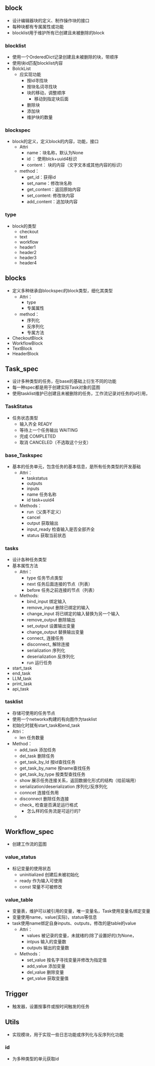 ## **block**
- 设计编辑器块的定义、制作操作块的接口
- 每种块都有专属属性或功能
- blocklist用于维护所有已创建且未被删除的block

### blocklist
- 使用一个OrderedDict记录创建且未被删除的块，带顺序
- 使用块id匹配blocklist内容
- BolckList
	- 应实现功能
		- 按id寻找块
		- 按块名词寻找块
		- 块的移动，调整顺序
			- 移动到指定块后面
		- 删除块
		- 添加块
		- 维护块的数量
### blockspec
- block的定义，定义block的内容，功能，接口
	- Attri
		- name：块名称，默认为None
		- id ： 使用blck+uuid4标识
		- content： 块的内容（文字文本或其他内容的标识）
	- method：
		- get_id：获得id
		- set_name：修改块名称
		- get_content：返回原始内容
		- set_content: 修改块内容
		- add_content：追加块内容
### type
- block的类型
	- checkout
	- text
	- workflow
	- header1
	- header2
	- header3
	- header4

## blocks
- 定义多种继承自blockspec的block类型，细化其类型
	- Attri：
		- type
		- 专属属性
	- method：
		- 序列化
		- 反序列化
		- 专属方法
- CheckoutBlock
- WorkflowBlock
- TextBlock
- HeaderBlock



## **Task_spec**
- 设计多种类型的任务，在base的基础上衍生不同的功能
- 每一种spec都是用于创建实际Task对象的蓝图
- 使用tasklist维护已创建且未被删除的任务，工作流记录对任务的id引用，

### TaskStatus
- 任务状态类型
	- 输入齐全 READY
	- 等待上一个任务输出 WAITING
	- 完成 COMPLETED
	- 取消 CANCELED（不选取这个分支）
### base_Taskspec
- 基本的任务单元，包含任务的基本信息，是所有任务类型的开发基础
	- Attri：
		- taskstatus
		- outputs
		- inputs
		- name 任务名称
		- id task+uuid4
	- Methods：
		- run（父类不定义）
		- cancel
		- output 获取输出
		- input_ready 检查输入是否全部齐全
		- status 获取当前状态
### tasks
- 设计各种任务类型
- 基本属性方法
	- Attri：
		- type 任务节点类型
		- next 任务后面连接的节点（列表）
		- before 任务之前连接的节点（列表）
	- Methods:
		- bind_input 绑定输入
		- remove_input 删除已绑定的输入
		- change_input 将已绑定的输入替换为另一个输入
		- remove_output 删除输出
		- set_output 设置输出变量
		- change_output 替换输出变量
		- connect_ 连接任务
		- disconnect_ 解除连接
		- serialization 序列化
		- deserialization 反序列化
		- run 运行任务
- start_task
- end_task
- LLM_task
- print_task
- api_task
### tasklist
- 存储可使用的任务节点
- 使用一个networkx构建的有向图作为tasklist
- 初始化时就有start_task和end_task
- Attri：
	- len 任务数量
- Method：
	- add_task 添加任务
	- del_task 删除任务
	- get_task_by_Id 按id查找任务
	- get_task_by_name 按name查找任务
	- get_task_by_type 按类型查找任务
	- show 展示任务连接关系，返回数据化形式的结构（给前端用）
	- serialization/deserialization 序列化/反序列化
	- conncet 连接任务用
	- disconnect 删除任务连接
	- check_ 检查是否满足运行格式
		- 怎么样的任务流是可运行的?
	- 

## **Workflow_spec**
- 创建工作流的蓝图


### value_status
- 标记变量的使用状态
	- uninitialized 创建后未被初始化
	- ready 作为输入可使用
	- const 常量不可被修改
### value_table
- 变量表，维护可以被引用的变量，唯一变量名，Task使用变量名绑定变量
- 变量使用name，value(实际)，status等信息
- task使用name绑定自身inputs、outputs，修改的是table的value
	- Attri：
		- values 被记录的变量，未就绪的(除了设置好的)为None，
		- intpus 输入的变量数
		- outputs 输出的变量数
	- Methods：
		- set_value 按名字寻找变量并修改为指定值
		- add_value 添加变量
		- del_value 删除变量
		- get_value 获取变量值


## **Trigger**
- 触发器，设置按事件或按时间触发的任务


## **Utils**
- 实现模块，用于实现一些日志功能或序列化与反序列化功能
### id
- 为多种类型的单元获取id